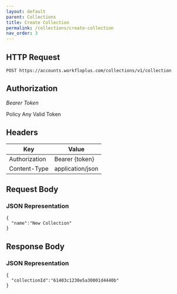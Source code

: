 ```yaml
---
layout: default
parent: Collections
title: Create Collection
permalink: /collections/create-collection
nav_order: 3
---
```



## HTTP Request

```
POST https://accounts.workfloplus.com/collections/v1/collection
```

## Authorization

*Bearer Token*

Policy
Any Valid Token

## Headers

| Key     | Value        |
| ----------- | ----------- |
| Authorization | Bearer {token}      |
| Content-Type | application/json      |

## Request Body
### JSON Representation
```
{
  "name":"New Collection"
}
```
## Response Body
### JSON Representation
```
{
  "collectionId":"61403c1230e5a30001d4440b"
}
```
